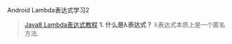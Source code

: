 Android Lambda表达式学习2
>[Java8 Lambda表达式教程](https://blog.csdn.net/ioriogami/article/details/12782141/)
**1. 什么是λ表达式？**
λ表达式本质上是一个匿名方法.